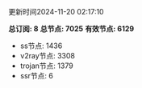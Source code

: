 更新时间2024-11-20 02:17:10

**总订阅: 8**
**总节点: 7025**
**有效节点: 6129**
- ss节点: 1436
- v2ray节点: 3308
- trojan节点: 1379
- ssr节点: 6
